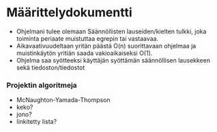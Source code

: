 # Määrittelydokumentti

* Ohjelmani tulee olemaan Säännöllisten lauseiden/kielten tulkki, joka toiminta periaate muistuttaa egrepin tai vastaavaa.
* Aikavaativuudeltaan yritän päästä O(n) suorittavaan ohjelmaa ja muistinkäytön yritiän saada vakioaikaiseksi O(1).
* Ohjelma saa syötteeksi käyttäjän syöttämän säännöllisen lausekkeen sekä tiedoston/tiedostot

### Projektin algoritmeja
* McNaughton-Yamada-Thompson
* keko?
* jono?
* linkitetty lista?

